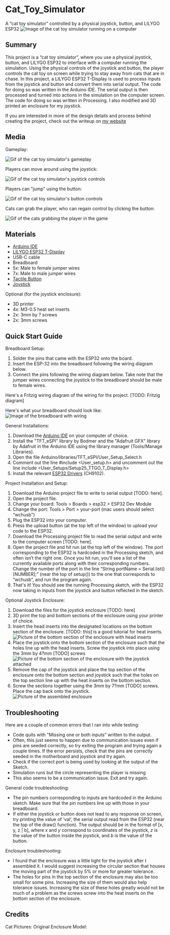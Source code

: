 # Cat_Toy_Simulator
A “cat toy simulator” controlled by a physical joystick, button, and LILYGO ESP32
![Image of the cat toy simulator running on a computer](Media/Images/cat_gameplay.png)

## Summary
This project is a “cat toy simulator”, where you use a physical joystick, button, and LILYGO ESP32 to interface with a computer running the simulation. Using the physical controls of the joystick and button, the player controls the cat toy on screen while trying to stay away from cats that are in chase. 
In this project, a LILYGO ESP32 T-Display is used to process inputs from the joystick and button and convert them into serial output. The code for doing so was written in the Arduino IDE. 
The serial output is then processed and turned into actions in the simulation on the computer screen. The code for doing so was written in Processing.
I also modified and 3D printed an enclosure for my joystick.

If you are interested in more of the design details and process behind creating the project, check out the writeup on [my website](https://davidjihwan.com/Cat-Toy-Simulator)

## Media
Gameplay:

![Gif of the cat toy simulator's gameplay](Media/Gifs/cat_gameplay.gif)

Players can move around using the joystick:

![Gif of the cat toy simulator's joystick controls](Media/Gifs/cat_joystick.gif)

Players can "jump" using the button:

![Gif of the cat toy simulator's button controls](Media/Gifs/cat_impulse.gif)

Cats can grab the player, who can regain control by clicking the button:

![Gif of the cats grabbing the player in the game](Media/Gifs/cat_grab.gif)

## Materials
- [Arduino IDE](https://www.arduino.cc/en/software)
- [LILYGO ESP32 T-Display](https://www.lilygo.cc/products/lilygo%C2%AE-ttgo-t-display-1-14-inch-lcd-esp32-control-board?srsltid=AfmBOordft8S6UaQt1WnySrXgbTSEONV1JsxoCGzCaYUcaJFkpL_2dnz)
- USB-C cable
- Breadboard
- 5x: Male to female jumper wires
- 7x: Male to male jumper wires
- [Tactile Button](https://www.aliexpress.us/item/3256806107122384.html?spm=a2g0o.order_list.order_list_main.47.21ef1802q6HtRj&gatewayAdapt=glo2usa#nav-specification)
- [Joystick](TODO)

Optional (for the joystick enclosure):
- 3D printer
- 4x: M3-0.5 heat set inserts
- 2x: 3mm by ? screws
- 2x: 3mm screws

## Quick Start Guide
Breadboard Setup:
1. Solder the pins that came with the ESP32 onto the board.
2. Insert the ESP-32 into the breadboard following the wiring diagram below.
3. Connect the pins following the wiring diagram below. Take note that the jumper wires connecting the joystick to the breadboard should be male to female wires.

Here's a Fritzig wiring diagram of the wiring for ths project. 
[TODO: Fritzig diagram]

Here's what your breadboard should look like:
![Image of the breadboard with wiring](Media/Images/breadboard_wired.png)

General Installations:
1. Download the [Arduino IDE](https://www.arduino.cc/en/software) on your computer of choice.
2. Install the "TFT_eSPI" library by Bodmer and the "Adafruit GFX" library by Adafruit in the Arduino IDE using the library manager (Tools/Manage Libraries).
3. Open the file Arduino/libraries/TFT_eSPI/User_Setup_Select.h
4. Comment out the line #include <User_setup.h> and uncomment out the line include <User_Setups/Setup25_TTGO_T_Display.h>
5. Install the relevant [ESP32 Drivers](https://github.com/Xinyuan-LilyGO/TTGO-T-Display) (CH9102).

Project Installation and Setup:
1. Download the Arduino project file to write to serial output [TODO: here].
2. Open the project file.
3. Change your board: Tools > Boards > esp32 > ESP32 Dev Module
4. Change the port: Tools > Port > your-port (mac users should select “wchusb")
5. Plug the ESP32 into your computer.
6. Press the upload button (at the top left of the window) to upload your code to the ESP32. 
7. Download the Processing project file to read the serial output and write to the computer screen [TODO: here].
8. Open the project file and hit run (at the top left of the window). The port corresponding to the ESP32 is hardcoded in the Processing sketch, and often isn’t the right one. Once you hit run, you’ll see a list of the currently available ports along with their corresponding numbers. Change the number of the port in the line “String portName = Serial.list()[NUMBER];” (near the top of setup()) to the one that corresponds to “wchusb”, and run the program again.
9. That's it! You should see the running Processing sketch, with the ESP32 now taking in inputs from the joystick and button reflected in the sketch. 

Optional Joystick Enclosure:
1. Download the files for the joystick enclosure [TODO: here]
2. 3D print the top and bottom sections of the enclosure using your printer of choice. 
3. Insert the head inserts into the designated locations on the bottom section of the enclosure. [TODO: this] is a good tutorial for heat inserts.
![Picture of the bottom section of the enclosure with head inserts](Media/Images/enclosure_bottom.png)
5. Place the joystick onto the bottom section of the enclosure such that the holes line up with the head inserts. Screw the joystick into place using the 3mm by 4?mm [TODO] screws
![Picture of the bottom section of the enclosure with the joystick attached](Media/Images/enclosure_bottom_joystick.png)
7. Remove the cap of the joystick and place the top section of the enclosure onto the bottom section and joystick such that the holes on the top section line up with the heat inserts on the bottom section.
8. Screw the sections together using the 3mm by 7?mm [TODO] screws. Place the cap back onto the joystick.
![Picture of the assembled enclosure](Media/Images/enclosure_assembled.png)

## Troubleshooting
Here are a couple of common errors that I ran into while testing:
- Code quits with "Missing one or both inputs” written to the output.
- Often, this just seems to happen due to communication issues even if pins are seeded correctly, so try exiting the program and trying again a couple times. If the error persists, check that the pins are correctly seeded in the motherboard and joystick and try again.
- Check if the correct port is being used by looking at the output of the Sketch.
- Simulation runs but the circle representing the player is missing
- This also seems to be a communication issue. Exit and try again.

General code troubleshooting: 
- The pin numbers corresponding to inputs are hardcoded in the Arduino sketch. Make sure that the pin numbers line up with those in your breadboard.
- If either the joystick or button does not lead to any response on screen, try printing the value of ‘val’, the serial output read from the ESP32 (near the top of the draw() function). The output should be in the format of [x, y, z | b], where *x* and *y* correspond to coordinates of the joystick, *z* is the value of the button inside the joystick, and *b* is the value of the button.

Enclosure troubleshooting:
- I found that the enclosure was a little tight for the joystick after I assembled it. I would suggest increasing the circular section that houses the moving part of the joystick by 5% or more for greater tolerance.
- The holes for pins in the top section of the enclosure may also be too small for some pins. Increasing the size of them would also help tolerance issues. Increasing the size of these holes greatly would not be much of a problem as the screws screw into the heat inserts on the bottom section of the enclosure.

## Credits
Cat Pictures:
Original Enclosure Model:
